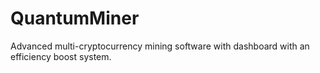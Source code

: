 # QuantumMiner
Advanced multi-cryptocurrency mining software with dashboard with an efficiency boost system.
